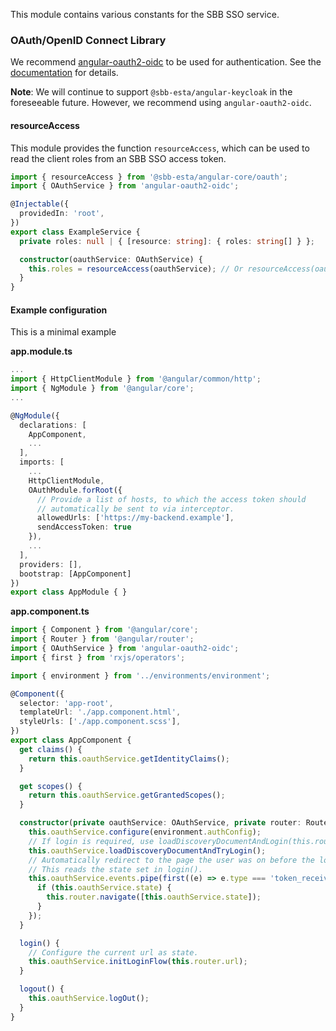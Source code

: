 This module contains various constants for the SBB SSO service.

### OAuth/OpenID Connect Library

We recommend [angular-oauth2-oidc](https://www.npmjs.com/package/angular-oauth2-oidc)
to be used for authentication. See the
[documentation](https://manfredsteyer.github.io/angular-oauth2-oidc/docs/index.html)
for details.

**Note**: We will continue to support `@sbb-esta/angular-keycloak` in the foreseeable
future. However, we recommend using `angular-oauth2-oidc`.

#### resourceAccess

This module provides the function `resourceAccess`, which can be used to read
the client roles from an SBB SSO access token.

```ts
import { resourceAccess } from '@sbb-esta/angular-core/oauth';
import { OAuthService } from 'angular-oauth2-oidc';

@Injectable({
  providedIn: 'root',
})
export class ExampleService {
  private roles: null | { [resource: string]: { roles: string[] } };

  constructor(oauthService: OAuthService) {
    this.roles = resourceAccess(oauthService); // Or resourceAccess(oauthService.getAccessToken())
  }
}
```

#### Example configuration

This is a minimal example

**app.module.ts**

```ts
...
import { HttpClientModule } from '@angular/common/http';
import { NgModule } from '@angular/core';
...

@NgModule({
  declarations: [
    AppComponent,
    ...
  ],
  imports: [
    ...
    HttpClientModule,
    OAuthModule.forRoot({
      // Provide a list of hosts, to which the access token should
      // automatically be sent to via interceptor.
      allowedUrls: ['https://my-backend.example'],
      sendAccessToken: true
    }),
    ...
  ],
  providers: [],
  bootstrap: [AppComponent]
})
export class AppModule { }
```

**app.component.ts**

```ts
import { Component } from '@angular/core';
import { Router } from '@angular/router';
import { OAuthService } from 'angular-oauth2-oidc';
import { first } from 'rxjs/operators';

import { environment } from '../environments/environment';

@Component({
  selector: 'app-root',
  templateUrl: './app.component.html',
  styleUrls: ['./app.component.scss'],
})
export class AppComponent {
  get claims() {
    return this.oauthService.getIdentityClaims();
  }

  get scopes() {
    return this.oauthService.getGrantedScopes();
  }

  constructor(private oauthService: OAuthService, private router: Router) {
    this.oauthService.configure(environment.authConfig);
    // If login is required, use loadDiscoveryDocumentAndLogin(this.router.url) instead.
    this.oauthService.loadDiscoveryDocumentAndTryLogin();
    // Automatically redirect to the page the user was on before the login.
    // This reads the state set in login().
    this.oauthService.events.pipe(first((e) => e.type === 'token_received')).subscribe(() => {
      if (this.oauthService.state) {
        this.router.navigate([this.oauthService.state]);
      }
    });
  }

  login() {
    // Configure the current url as state.
    this.oauthService.initLoginFlow(this.router.url);
  }

  logout() {
    this.oauthService.logOut();
  }
}
```
